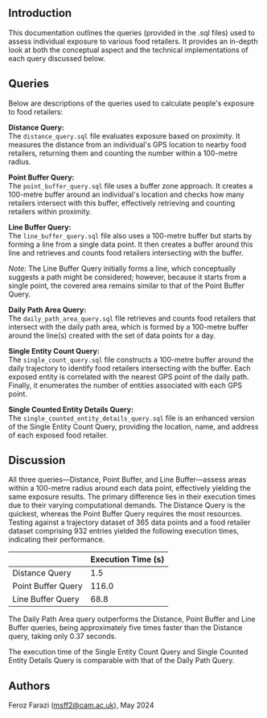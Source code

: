 ## Introduction ##

This documentation outlines the queries (provided in the .sql files) used to assess individual exposure to various food retailers. It provides an in-depth look at both the conceptual aspect and the technical implementations of each query discussed below.

## Queries ##

Below are descriptions of the queries used to calculate people's exposure to food retailers:

**Distance Query:**<br/>
The `distance_query.sql` file evaluates exposure based on proximity. It measures the distance from an individual's GPS location to nearby food retailers, returning them and counting the number within a 100-metre radius.

**Point Buffer Query:**<br/>
The `point_buffer_query.sql` file uses a buffer zone approach. It creates a 100-metre buffer around an individual's location and checks how many retailers intersect with this buffer, effectively retrieving and counting retailers within proximity.

**Line Buffer Query:**<br/>
The `line_buffer_query.sql` file also uses a 100-metre buffer but starts by forming a line from a single data point. It then creates a buffer around this line and retrieves and counts food retailers intersecting with the buffer.

*Note:* The Line Buffer Query initially forms a line, which conceptually suggests a path might be considered; however, because it starts from a single point, the covered area remains similar to that of the Point Buffer Query.

**Daily Path Area Query:**<br/>
The `daily_path_area_query.sql` file retrieves and counts food retailers that intersect with the daily path area, which is formed by a 100-metre buffer around the line(s) created with the set of data points for a day.

**Single Entity Count Query:**<br/>
The `single_count_query.sql` file constructs a 100-metre buffer around the daily trajectory to identify food retailers intersecting with the buffer. Each exposed entity is correlated with the nearest GPS point of the daily path. Finally, it enumerates the number of entities associated with each GPS point.

**Single Counted Entity Details Query:**<br/>
The `single_counted_entity_details_query.sql` file is an enhanced version of the Single Entity Count Query, providing the location, name, and address of each exposed food retailer.

## Discussion ##
All three queries—Distance, Point Buffer, and Line Buffer—assess areas within a 100-metre radius around each data point, effectively yielding the same exposure results. The primary difference lies in their execution times due to their varying computational demands. The Distance Query is the quickest, whereas the Point Buffer Query requires the most resources. Testing against a trajectory dataset of 365 data points and a food retailer dataset comprising 932 entries yielded the following execution times, indicating their performance.

|                      | Execution Time (s) |
|----------------------|--------------------|
| Distance Query       |          1.5       |
| Point Buffer Query   |        116.0       |
| Line Buffer Query    |         68.8       |

The Daily Path Area query outperforms the Distance, Point Buffer and Line Buffer queries, being approximately five times faster than the Distance query, taking only 0.37 seconds.

The execution time of the Single Entity Count Query and Single Counted Entity Details Query is comparable with that of the Daily Path Query.

## Authors ##
Feroz Farazi (msff2@cam.ac.uk), May 2024